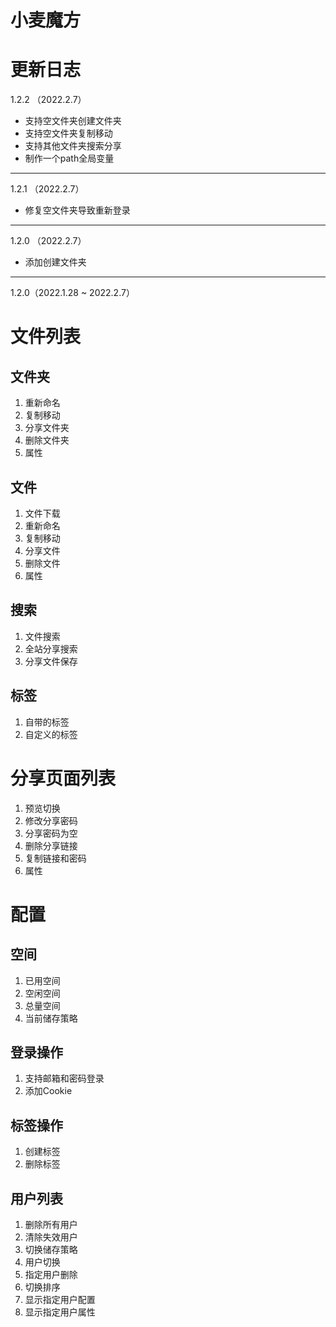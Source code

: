 # 小麦魔方

# 更新日志

1.2.2 （2022.2.7）

- 支持空文件夹创建文件夹
- 支持空文件夹复制移动
- 支持其他文件夹搜索分享
- 制作一个path全局变量

---

1.2.1 （2022.2.7）

- 修复空文件夹导致重新登录

---

1.2.0 （2022.2.7）

- 添加创建文件夹

---

1.2.0（2022.1.28 ~ 2022.2.7）

# 文件列表

## 文件夹

1. 重新命名
2. 复制移动
3. 分享文件夹
4. 删除文件夹
5. 属性

## 文件

1. 文件下载
2. 重新命名
3. 复制移动
4. 分享文件
5. 删除文件
6. 属性

## 搜索

1. 文件搜索
2. 全站分享搜索
3. 分享文件保存

## 标签

1. 自带的标签
2. 自定义的标签

# 分享页面列表

1. 预览切换
2. 修改分享密码
3. 分享密码为空
4. 删除分享链接
5. 复制链接和密码
6. 属性

# 配置

## 空间

1. 已用空间
2. 空闲空间
3. 总量空间
4. 当前储存策略

## 登录操作

1. 支持邮箱和密码登录
2. 添加Cookie

## 标签操作

1. 创建标签
2. 删除标签

## 用户列表

1. 删除所有用户
2. 清除失效用户
3. 切换储存策略
4. 用户切换
5. 指定用户删除
6. 切换排序
7. 显示指定用户配置
8. 显示指定用户属性